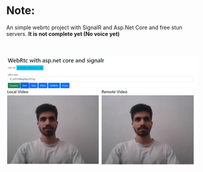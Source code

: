 # Note:
An simple webrtc project with SignalR and Asp.Net Core and free stun servers. **It is not complete yet (No voice yet)**
<br/>
<br/>
<br/>
<br/>
![Image](Sample.png)
